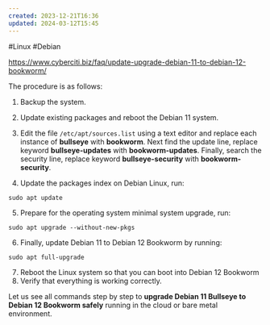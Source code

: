 ```yaml
---
created: 2023-12-21T16:36
updated: 2024-03-12T15:45
---
```

#Linux #Debian 

https://www.cyberciti.biz/faq/update-upgrade-debian-11-to-debian-12-bookworm/

The procedure is as follows:

1. Backup the system.
   
2. Update existing packages and reboot the Debian 11 system.
   
3. Edit the file ``/etc/apt/sources.list`` using a text editor and replace each instance of **bullseye** with **bookworm**. Next find the update line, replace keyword **bullseye-updates** with **bookworm-updates**. Finally, search the security line, replace keyword **bullseye-security** with **bookworm-security**.
   
4. Update the packages index on Debian Linux, run:  
```shell
sudo apt update
```

5. Prepare for the operating system minimal system upgrade, run:  
```shell
sudo apt upgrade --without-new-pkgs
```

6. Finally, update Debian 11 to Debian 12 Bookworm by running:  
```shell
sudo apt full-upgrade
```

7. Reboot the Linux system so that you can boot into Debian 12 Bookworm
8. Verify that everything is working correctly.

Let us see all commands step by step to **upgrade Debian 11 Bullseye to Debian 12 Bookworm safely** running in the cloud or bare metal environment.